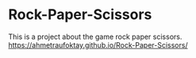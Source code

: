 # Rock-Paper-Scissors
This is a project about the game rock paper scissors.
https://ahmetraufoktay.github.io/Rock-Paper-Scissors/
